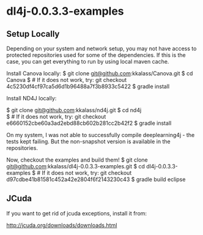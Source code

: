 # dl4j-0.0.3.3-examples

Setup Locally
-------------
Depending on your system and network setup, you may not have access to protected repositories used for some of the dependencies. If this is the case, you can get everything to run by using local maven cache. 

Install Canova locally:
  $ git clone git@github.com:kkalass/Canova.git
  $ cd Canova 
  $ # If it does not work, try: git checkout 4c5230df4cf97ca5d6d1b96488a7f3b8933c5422
  $ gradle install

Install ND4J locally:

  $ git clone git@github.com:kkalass/nd4j.git
  $ cd nd4j  
  $ # If it does not work, try: git checkout e6660152cbe60a3ad2ebd88cb602b281cc2b42f2
  $ gradle install

On my system, I was not able to successfully compile deeplearning4j - the tests kept failing. But the non-snapshot version is available in the repositories.

Now, checkout the examples and build them!
  $ git clone git@github.com:kkalass/dl4j-0.0.3.3-examples.git
  $ cd dl4j-0.0.3.3-examples
  $ # If it does not work, try: git checkout d97cdbe41b81581c452a42e2804f6f2143230c43
  $ gradle build eclipse

JCuda
-----
If you want to get rid of jcuda exceptions, install it from:

http://jcuda.org/downloads/downloads.html
